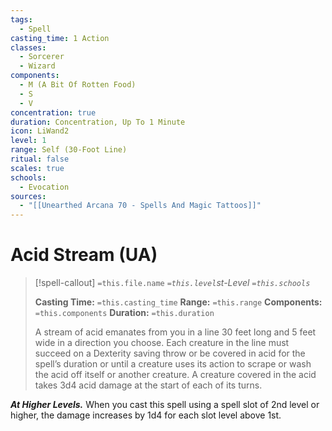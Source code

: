 ```yaml
---
tags:
  - Spell
casting_time: 1 Action
classes:
  - Sorcerer
  - Wizard
components:
  - M (A Bit Of Rotten Food)
  - S
  - V
concentration: true
duration: Concentration, Up To 1 Minute
icon: LiWand2
level: 1
range: Self (30-Foot Line)
ritual: false
scales: true
schools:
  - Evocation
sources:
  - "[[Unearthed Arcana 70 - Spells And Magic Tattoos]]"
---
```


# Acid Stream (UA)

>[!spell-callout] `=this.file.name`
>*`=this.level`st-Level `=this.schools`*
>
>**Casting Time:** `=this.casting_time`
>**Range:** `=this.range`
>**Components:** `=this.components`
>**Duration:** `=this.duration`
>
>A stream of acid emanates from you in a line 30 feet long and 5 feet wide in a direction you choose. Each creature in the line must succeed on a Dexterity saving throw or be covered in acid for the spell’s duration or until a creature uses its action to scrape or wash the acid off itself or another creature. A creature covered in the acid takes 3d4 acid damage at the start of each of its turns.
>
>
***At Higher Levels.*** When you cast this spell using a spell slot of 2nd level or higher, the damage increases by 1d4 for each slot level above 1st.
